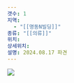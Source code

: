 ```yaml
---
갯수: 1
지역:
  - "[[명동N빌딩]]"
종류: "[[의류]]"
위치: 
상세위치: 
설명: 2024.08.17 파견
---
```

![](http://192.168.50.22/images/240817_IMG_0120.jpg)